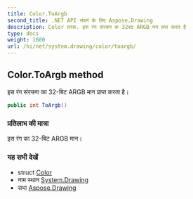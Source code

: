 ```yaml
---
title: Color.ToArgb
second_title: .NET API संदर्भ के लिए Aspose.Drawing
description: Color तरक. इस रंग संरचन क 32बट ARGB मन प्रप्त करत है
type: docs
weight: 1600
url: /hi/net/system.drawing/color/toargb/
---
```

## Color.ToArgb method

इस रंग संरचना का 32-बिट ARGB मान प्राप्त करता है।

```csharp
public int ToArgb()
```

### प्रतिलाभ की मात्रा

इस रंग का 32-बिट ARGB मान।

### यह सभी देखें

* struct [Color](../)
* नाम स्थान [System.Drawing](../../color/)
* सभा [Aspose.Drawing](../../../)


